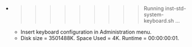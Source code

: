 * >>>>>>>>> Running inst-std-system-keyboard.sh ...
  * Insert keyboard configuration in Administration menu.
  * Disk size = 3501488K. Space Used = 4K. Runtime = 00:00:00:01.
